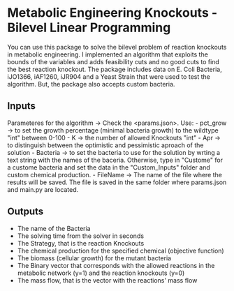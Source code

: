 # Metabolic Engineering Knockouts - Bilevel Linear Programming

You can use this package to solve the bilevel problem of reaction knockouts in metabolic engineering. I implemented an algorithm that exploits the bounds of the variables and adds feasibility cuts and no good cuts to find the best reaction knockout. The package includes data on E. Coli Bacteria, iJO1366, iAF1260, iJR904 and a Yeast Strain that were used to test the algorithm. But, the package also accepts custom bacteria.

## Inputs 
Parameteres for the algorithm -> Check the <params.json>. 
    Use: 
    - pct_grow -> to set the growth percentage (minimal bacteria growth) to the wildtype "int" between 0-100
    - K -> the number of allowed Knockouts "int"
    - Apr -> to distinguish between the optimistic and pessimistic aproach of the solution
    - Bacteria -> to set the bacteria to use for the solution by wrting a text string with the names of the baceria. Otherwise, type in "Custome" for a custome bacteria and set the data in the "Custom_Inputs" folder and custom chemical production.
    - FileName -> The name of the file where the results will be saved. The file is saved in the same folder where params.json and main.py are located.

## Outputs
 - The name of the Bacteria
 - The solving time from the solver in seconds
 - The Strategy, that is the reaction Knockouts
 - The chemical production for the specified chemical (objective function)
 - The biomass (cellular growth) for the mutant bacteria
 - The Binary vector that corresponds with the allowed reactions in the metabolic network (y=1) and the reaction knockouts (y=0)
 - The mass flow, that is the vector with the reactions' mass flow 